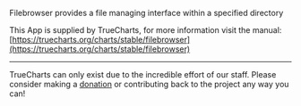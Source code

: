 Filebrowser provides a file managing interface within a specified directory

This App is supplied by TrueCharts, for more information visit the manual: [https://truecharts.org/charts/stable/filebrowser](https://truecharts.org/charts/stable/filebrowser)

---

TrueCharts can only exist due to the incredible effort of our staff.
Please consider making a [donation](https://truecharts.org/sponsor) or contributing back to the project any way you can!
